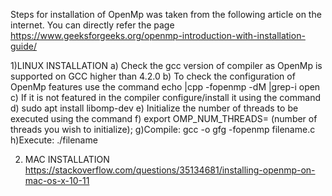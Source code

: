 Steps for installation of OpenMp was taken from the following article on the internet. You can directly refer the page 
https://www.geeksforgeeks.org/openmp-introduction-with-installation-guide/

1)LINUX INSTALLATION
  a) Check the gcc version of compiler as OpenMp is supported on GCC higher than 4.2.0
  b) To check the configuration of OpenMp features use the command echo |cpp -fopenmp -dM |grep-i open
  c) If it is not featured in the compiler configure/install it using the command
  d) sudo apt install libomp-dev
  e) Initialize the number of threads to be executed using the command
  f) export OMP_NUM_THREADS= (number of threads you wish to initialize);
  g)Compile: gcc -o gfg -fopenmp filename.c
  h)Execute: ./filename
 
 2) MAC INSTALLATION
  https://stackoverflow.com/questions/35134681/installing-openmp-on-mac-os-x-10-11
  
